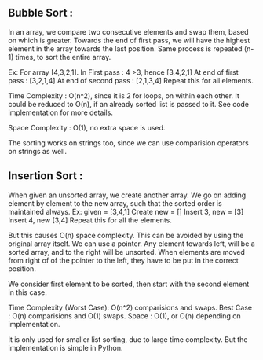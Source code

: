 ## Bubble Sort : 
In an array, we compare two consecutive elements and swap them, based on which is greater. 
Towards the end of first pass, we will have the highest element in the array towards the last position.
Same process is repeated (n-1) times, to sort the entire array.

Ex: For array [4,3,2,1].
In First pass : 
4 >3, hence [3,4,2,1]
At end of first pass : [3,2,1,4]
At end of second pass : [2,1,3,4]
Repeat this for all elements.

Time Complexity : O(n^2), since it is 2 for loops, on within each other.
It could be reduced to O(n), if an already sorted list is passed to it.
See code implementation for more details. 

Space Complexity : O(1), no extra space is used.

The sorting works on strings too, since we can use comparision operators on strings as well.

## Insertion Sort : 
When given an unsorted array, we create another array. 
We go on adding element by element to the new array, such that the sorted order is maintained always.
Ex: given = [3,4,1]
Create new = []
Insert 3, new = [3]
Insert 4, new [3,4]
Repeat this for all the elements. 

But this causes O(n) space complexity. This can be avoided by using the original array itself.
We can use a pointer. Any element towards left, will be a sorted array, and to the right will be unsorted.
When elements are moved from right of of the pointer to the left, they have to be put in the correct position.

We consider first element to be sorted, then start with the second element in this case.

Time Complexity (Worst Case): O(n^2) comparisions and swaps. 
Best Case : O(n) comparisions and O(1) swaps.
Space : O(1), or O(n) depending on implementation.

It is only used for smaller list sorting, due to large time complexity. But the implementation is simple in Python.